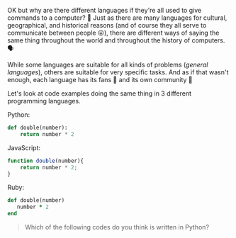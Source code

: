 OK but why are there different languages if they're all used to give commands to a computer? :thinking: Just as there are many languages for cultural, geographical, and historical reasons (and of course they all serve to communicate between people :stuck_out_tongue:), there are different ways of saying the same thing throughout the world and throughout the history of computers. :speaking_head:

While some languages are suitable for all kinds of problems (_general languages_), others are suitable for very specific tasks. And as if that wasn't enough, each language has its fans :guitar: and its own community :loudspeaker:

Let's look at code examples doing the same thing in 3 different programming languages.

<i class="da da-python"></i> Python:

```python
def double(number):
	return number * 2
```

<i class="da da-javascript"></i> JavaScript:

```javascript
function double(number){
	return number * 2;
}
```

<i class="da da-ruby"></i> Ruby:

```ruby
def double(number)
   number * 2
end
```

> Which of the following codes do you think is written in Python?
